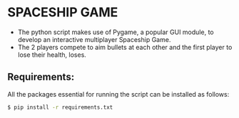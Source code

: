 # SPACESHIP GAME

- The python script makes use of Pygame, a popular GUI module, to develop an interactive multiplayer Spaceship Game.
- The 2 players compete to aim bullets at each other and the first player to lose their health, loses.

## Requirements:

All the packages essential for running the script can be installed as follows:

``` sh
$ pip install -r requirements.txt
```


